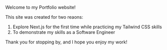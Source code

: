 Welcome to my Portfolio website! 

This site was created for two reaons:
1) Explore Next.js for the first time while practicing my Tailwind CSS skills
2) To demonstrate my skills as a Software Engineer

Thank you for stopping by, and I hope you enjoy my work!
